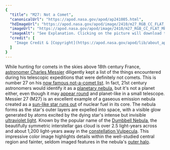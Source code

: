 ```yaml
---
{
  "title": "M27: Not a Comet",
  "canonicalUrl": "https://apod.nasa.gov/apod/ap241005.html",
  "hdImageUrl": "https://apod.nasa.gov/apod/image/2410/m27_RGB_CC_FLAT_MEW.jpg",
  "imageUrl": "https://apod.nasa.gov/apod/image/2410/m27_RGB_CC_FLAT_MEW1024.jpg",
  "imageAlt": "See Explanation. Clicking on the picture will download the highest resolution version available.",
  "credit": [
    "Image Credit & [Copyright](https://apod.nasa.gov/apod/lib/about_apod.html#srapply): [Francesco Sferlazza, Franco Sgueglia](http://www.astrobrallo.com/)"
  ]
}
---
```


While hunting for comets in the skies above 18th century France, [astronomer Charles Messier](https://science.nasa.gov/people/explore-the-night-sky-hubbleatms-messier-catalog-bio/) diligently kept a list of the things encountered during his telescopic expeditions that were definitely not comets. This is number 27 on his [now famous not-a-comet list](http://messier.seds.org/xtra/history/m-cat.html). In fact, 21st century astronomers would identify it as a [planetary nebula](http://messier.seds.org/planetar.html), but it's not a planet either, even though it may [appear round](https://apod.nasa.gov/apod/ap030614.html) and planet-like in a small telescope. Messier 27 (M27) is an excellent example of a gaseous emission nebula created as a [sun-like star runs out](https://apod.nasa.gov/apod/ap100221.html) of nuclear fuel in its core. The nebula forms as the star's outer layers are expelled into space, with a visible glow generated by atoms excited by the dying star's intense but invisible [ultraviolet light](http://imagine.gsfc.nasa.gov/science/toolbox/emspectrum1.html). Known by the popular name of the [Dumbbell Nebula](https://science.nasa.gov/mission/hubble/science/explore-the-night-sky/hubble-messier-catalog/messier-27/), the beautifully symmetric interstellar gas cloud is over 2.5 light-years across and about 1,200 light-years away in the [constellation Vulpecula](http://hawastsoc.org/deepsky/vul/index.html). This impressive color image highlights details within the well-studied central region and fainter, seldom imaged features in the nebula's [outer halo](https://apod.nasa.gov/apod/ap100509.html).
